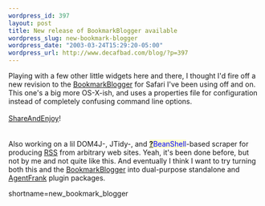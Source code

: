 ```yaml
--- 
wordpress_id: 397
layout: post
title: New release of BookmarkBlogger available
wordpress_slug: new-bookmark-blogger
wordpress_date: "2003-03-24T15:29:20-05:00"
wordpress_url: http://www.decafbad.com/blog/?p=397
---
```

Playing with a few other little widgets here and there, I thought I'd 
fire off a new revision to the <a href="http://www.decafbad.com/twiki/bin/view/Main/BookmarkBlogger">BookmarkBlogger</a> for Safari I've been using
off and on.  This one's a big more OS-X-ish, and uses a properties file
for configuration instead of completely confusing command line options.
<br /><br />
<a href="http://www.decafbad.com/twiki/bin/view/Main/ShareAndEnjoy">ShareAndEnjoy</a>!  
<br /><br />
Also working on a lil DOM4J-, JTidy-, and <span style='background : #FFFFCE;'><a href="http://www.decafbad.com/twiki/bin/edit/Main/BeanShell?topicparent=Main.FilterData"><b>?</b></a><font color="#0000FF">BeanShell</font></span>-based scraper
for producing <a href="http://www.decafbad.com/twiki/bin/view/Main/RSS">RSS</a> from arbitrary web sites.  Yeah, it's been done before,
but not by me and not quite like this.  And eventually I think I want to 
try turning both this and the <a href="http://www.decafbad.com/twiki/bin/view/Main/BookmarkBlogger">BookmarkBlogger</a> into dual-purpose standalone
and <a href="http://www.decafbad.com/twiki/bin/view/Main/AgentFrank">AgentFrank</a> plugin packages.
<!--more-->
shortname=new_bookmark_blogger
